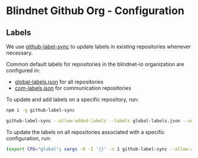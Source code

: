 # Blindnet Github Org - Configuration

## Labels

We use [github-label-sync](https://github.com/Financial-Times/github-label-sync) to update labels in existing repositories whenever necessary.

Common default labels for repositories in the blindnet-io organization are configured in:

- [global-labels.json](./global-labels.json) for all repositories
- [com-labels.json](./com-labels.json) for communication repositories

To update and add labels on a specific repository, run:

```bash
npm i -g github-label-sync

github-label-sync --allow-added-labels --labels global-labels.json --access-token "${GHKEY}" blindnet-io/REPO
```

To update the labels on all repositories associated with a specific configuration, run:

```bash
(export CFG="global"; xargs -0 -I '{}' -n 1 github-label-sync --allow-added-labels --access-token "${GHKEY}" --labels "${CFG}-labels.json" '{}' < <(tr \\n \\0 <"./${CFG}-repos.list"))
```
